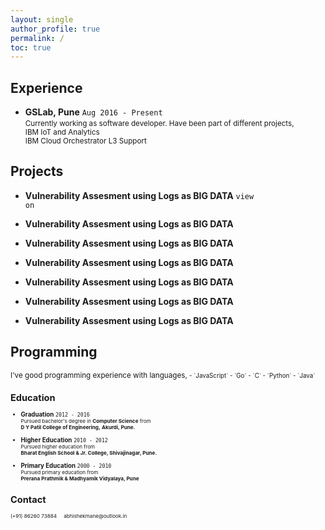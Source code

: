 ```yaml
---
layout: single
author_profile: true
permalink: /
toc: true
---
```


<!-- <button class='btn btn--danger'>Site is under maintenance...</button> -->

<!-- 
  <==========================> START  : Experience
-->
## Experience       <i class="fa fa-globe" aria-hidden="true"></i> 

* **GSLab, <i class="fa fa-map-marker" aria-hidden="true"></i> Pune**   `Aug 2016 - Present`                        <br />
  <small>
    Currently working as software developer.
    Have been part of different projects,                       <br/>
    <i class="fa fa-check" aria-hidden="true"></i> 
    IBM IoT and Analytics                         <br/>
    <i class="fa fa-check" aria-hidden="true"></i>
    IBM Cloud Orchestrator L3 Support             <br/>
  </small>

<!-- 
  <==========================> END    : Experience
-->
<!-- ----------------------------------------------------------------------------------------------------------- -->
<!-- 
  <==========================> START  : Projects
-->
## Projects         <i class="fa fa-lightbulb-o" aria-hidden="true"></i>
  * **Vulnerability Assesment using Logs as BIG DATA** 
  <a style='text-decoration:none;' target='_blank' href='https://github.com/abhishek-mane/vulnerability-assessment'><code>view on <i class="fa fa-github" aria-hidden="true"></i></code></a>

  * **Vulnerability Assesment using Logs as BIG DATA** 
  <a style='text-decoration:none;' target='_blank' href='https://github.com/abhishek-mane/vulnerability-assessment'><code><i class="fa fa-arrow-right" aria-hidden="true"></i> <i class="fa fa-github" aria-hidden="true"></i></code></a>

  * **Vulnerability Assesment using Logs as BIG DATA** 
  <a style='text-decoration:none;' target='_blank' href='https://github.com/abhishek-mane/vulnerability-assessment'><code><i class="fa fa-arrow-right" aria-hidden="true"></i><i class="fa fa-github" aria-hidden="true"></i></code></a>

  * **Vulnerability Assesment using Logs as BIG DATA** 
  <a style='text-decoration:none;' target='_blank' href='https://github.com/abhishek-mane/vulnerability-assessment'><code><i class="fa fa-github" aria-hidden="true"></i><i class="fa fa-arrow-right" aria-hidden="true"></i></code></a>

  * **Vulnerability Assesment using Logs as BIG DATA** 
  <a style='text-decoration:none;' target='_blank' href='https://github.com/abhishek-mane/vulnerability-assessment'><code><i class="fa fa-chevron-right" aria-hidden="true"></i> <i class="fa fa-github" aria-hidden="true"></i></code></a>

  * **Vulnerability Assesment using Logs as BIG DATA** 
  <a style='text-decoration:none;' target='_blank' href='https://github.com/abhishek-mane/vulnerability-assessment'><code><i class="fa fa-github" aria-hidden="true"></i><i class="fa fa-chevron-right" aria-hidden="true"></i></code></a>
  
  * **Vulnerability Assesment using Logs as BIG DATA** 
  <a style='text-decoration:none;' target='_blank' href='https://github.com/abhishek-mane/vulnerability-assessment'><code><i class="fa fa-github" aria-hidden="true"></i> <i class="fa fa-chevron-right" aria-hidden="true"></i></code></a>

  <!-- * **Vulnerability Assesment using Logs as BIG DATA** <a style='text-decoration:none;' target='_blank' href='https://github.com/abhishek-mane/vulnerability-assessment'><i class="fa fa-github" aria-hidden="true"></i></a> -->

  <!-- * **Project Name** 
  <a style='text-decoration:none;' target='_blank' href='https://github.com/abhishek-mane/vulnerability-assessment'><i class="fa fa-github-alt" aria-hidden="true"></i></a> -->

  <!-- <a target='_blank' href='https://github.com/abhishek-mane/vulnerability-assessment' class='btn btn--nano btn--linkedin'>View on <i class="fa fa-github" aria-hidden="true"></i></a> -->
<!-- 
  <==========================> END    : Projects
-->
<!-- ----------------------------------------------------------------------------------------------------------- -->
<!-- 
  <==========================> START  : Programming Skills
-->
## Programming      <i class='fa fa-laptop' aria-hidden='true'></i>
  <small>
    I've good programming experience with languages,
  <small>
  - `JavaScript`
  - `Go`
  - `C`
  - `Python`
  - `Java`

<!-- 
  <==========================> END    : Programming Skills
-->
<!-- ----------------------------------------------------------------------------------------------------------- -->
<!-- 
  <==========================> START  : Education
-->
## Education        <i class="fa fa-pencil" aria-hidden="true"></i> 

* **Graduation**                                                `2012 - 2016`   <br/>
  <small>
    Pursued bachelor's degree in 
    **Computer Science** from                                   <br/>
    <i class="fa fa-institution" aria-hidden="true"></i> 
    **D Y Patil College of Engineering,**
    <i class="fa fa-map-marker" aria-hidden="true"></i> 
    **Akurdi, Pune.**
  </small>

* **Higher Education**                                          `2010 - 2012`   <br/>
  <small>
    Pursued higher education from                               <br />
    <i class="fa fa-institution" aria-hidden="true"></i> 
    **Bharat English School & Jr. College, <i class="fa fa-map-marker" aria-hidden="true"></i> Shivajinagar, Pune.**
  </small>

* **Primary Education**                                         `2000 - 2010`   <br/>
  <small>
    Pursued primary education from                              <br />
    <i class="fa fa-institution" aria-hidden="true"></i> 
    **Prerana Prathmik & Madhyamik Vidyalaya, <i class="fa fa-map-marker" aria-hidden="true"></i> Pune**
  </small>

<!-- 
  <==========================> END    : Education
-->
<!-- ----------------------------------------------------------------------------------------------------------- -->
<!-- 
  <==========================> START  : Contact
-->
## Contact   <i class='fa fa-phone-square' aria-hidden='true'></i>
  <small>
    <i class='fa fa-phone' aria-hidden='true'></i> 
    <a style ="text-decoration: none;" href="tel:+918626073884">(+91) 86260 73884</a>
    &nbsp; &nbsp;
    <i class='fa fa-envelope' aria-hidden='true'></i> 
    <a style ="text-decoration: none;" href="mailto:abhishekmane@outlook.in">abhishekmane@outlook.in</a>
  <small>
<!-- 
  <==========================> END    : Contact
-->

<!-- ========================================= STUFF ========================================= -->
<!-- Be sure to remove `/docs` and `/test` if you forked Minimal Mistakes. These folders contain documentation and test pages for the theme and you probably don't want them littering up your repo.
{: .notice--info} -->

<!-- Be sure to remove `/docs` and `/test` if you forked Minimal Mistakes. These folders contain documentation and test pages for the theme and you probably don't want them littering up your repo.
{: .notice--danger} -->

<!-- Be sure to remove `/docs` and `/test` if you forked Minimal Mistakes. These folders contain documentation and test pages for the theme and you probably don't want them littering up your repo.
{: .notice--success} -->

<!-- Be sure to remove `/docs` and `/test` if you forked Minimal Mistakes. These folders contain documentation and test pages for the theme and you probably don't want them littering up your repo.
{: .notice--warning} -->

<!-- Be sure to remove `/docs` and `/test` if you forked Minimal Mistakes. These folders contain documentation and test pages for the theme and you probably don't want them littering up your repo.
{: .notice--primary} -->

<!-- <button class='btn btn--primary'>Primary</button>
<button class='btn btn--inverse'>Inverse</button>
<button class='btn btn--light-outline'>Light Outline</button>
<button class='btn btn--success'>Success</button>
<button class='btn btn--warning'>Warning</button>
<button class='btn btn--danger'>Danger</button>
<button class='btn btn--info'>Info</button>
<button class='btn btn--facebook'>Facebook</button>
<button class='btn btn--twitter'>Twitter</button>
<button class='btn btn--google-plus'>Google Plus</button><br/>
<button class='btn btn--linkedin'>LinkedIn</button>
<button class='btn btn--small btn--linkedin'>LinkedIn</button>
<button class='btn btn--tiny btn--linkedin'>LinkedIn</button>
<button class='btn btn--nano btn--linkedin'>LinkedIn</button> -->
